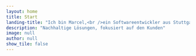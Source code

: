 ```yaml
---
layout: home
title: Start
landing-title: "Ich bin Marcel,<br />ein Softwareentwickler aus Stuttgart"
description: "Nachhaltige Lösungen, fokusiert auf den Kunden"
image: null
author: null
show_tile: false
---
```



